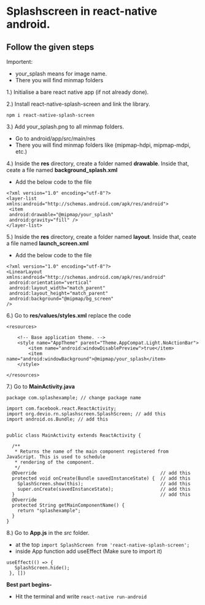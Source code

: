 # Splashscreen in react-native android.
## Follow the given steps

Importent:
 - your_splash means for image name.
 - There you will find minmap folders

1.) Initialise a bare react native app (if not already done).

2.) Install react-native-splash-screen and link the library.
```
npm i react-native-splash-screen
```

3.) Add your_splash.png to all minmap folders.
 - Go to android/app/src/main/res
 - There you will find minmap folders like (mipmap-hdpi, mipmap-mdpi, etc.)

4.) Inside the **res** directory, create a folder named **drawable**. Inside that, ceate a file named **background_splash.xml**
 - Add the below code to the file
```
<?xml version="1.0" encoding="utf-8"?>
<layer-list xmlns:android="http://schemas.android.com/apk/res/android">
 <item
 android:drawable="@mipmap/your_splash"
 android:gravity="fill" />
</layer-list>
```
5.) Inside the **res** directory, create a folder named **layout**. Inside that, ceate a file named **launch_screen.xml**
 - Add the below code to the file
```
<?xml version="1.0" encoding="utf-8"?>
<LinearLayout xmlns:android="http://schemas.android.com/apk/res/android"
 android:orientation="vertical"
 android:layout_width="match_parent"
 android:layout_height="match_parent"
 android:background="@mipmap/bg_screen"
/>
```

6.) Go to **res/values/styles.xml** replace the code
```
<resources>

    <!-- Base application theme. -->
    <style name="AppTheme" parent="Theme.AppCompat.Light.NoActionBar">
        <item name="android:windowDisablePreview">true</item>
        <item name="android:windowBackground">@mipmap/your_splash</item>
    </style>

</resources>

```

7.) Go to **MainActivity.java**
```
package com.splashexample; // change package name

import com.facebook.react.ReactActivity;
import org.devio.rn.splashscreen.SplashScreen; // add this
import android.os.Bundle; // add this


public class MainActivity extends ReactActivity {

  /**
   * Returns the name of the main component registered from JavaScript. This is used to schedule
   * rendering of the component.
   */
  @Override                                             // add this
  protected void onCreate(Bundle savedInstanceState) {  // add this
    SplashScreen.show(this);                            // add this
    super.onCreate(savedInstanceState);                 // add this
  }                                                     // add this
  @Override
  protected String getMainComponentName() {
    return "splashexample";
  }
}

```

8.) Go to **App.js** in the *src* folder.
 - at the top
```import SplashScreen from 'react-native-splash-screen';```
 - inside App function add useEffect (Make sure to import it)
 ```
 useEffect(() => {
    SplashScreen.hide();
  }, [])
```
**Best part begins-**
 - Hit the terminal and write ```react-native run-android```
